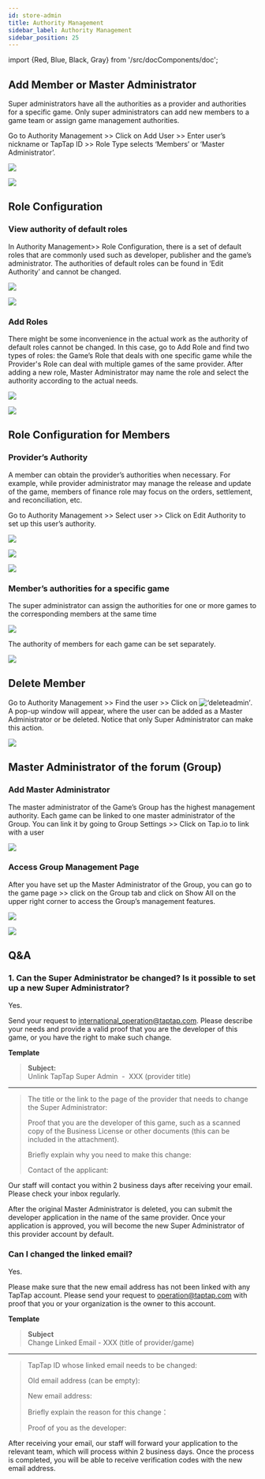 ```yaml
---
id: store-admin 
title: Authority Management 
sidebar_label: Authority Management
sidebar_position: 25 
---
```


import {Red, Blue, Black, Gray} from '/src/docComponents/doc';

## Add Member or Master Administrator  

Super administrators have all the authorities as a provider and authorities for a specific game. Only super administrators can add new members to a game team or assign game management authorities.

Go to <Blue>Authority Management</Blue> >> Click on <Blue>Add User</Blue> >> Enter user’s nickname or TapTap ID >> Role Type selects ‘Members’ or ‘Master Administrator’.

![ ](/img/Administrator-Settings-1.png)  
  
![ ](/img/Administrator-Settings-2.png)

## Role Configuration  
 
### View authority of default roles

In <Blue>Authority Management</Blue>>> <Blue> Role Configuration</Blue>, there is a set of default roles that are commonly used such as developer, publisher and the game’s administrator. The authorities of default roles can be found in ‘Edit Authority’ and cannot be changed. 

![ ](/img/Administrator-Settings-3.png)
   
![ ](/img/Administrator-Settings-4.png)  

### Add Roles

There might be some inconvenience in the actual work as the authority of default roles cannot be changed. In this case, go to <Blue>Add Role</Blue> and find two types of roles: the <Blue>Game’s Role</Blue> that deals with one specific game while the <Blue>Provider's Role</Blue> can deal with multiple games of the same provider. After adding a new role, Master Administrator may name the role and select the authority according to the actual needs.

![ ](/img/Administrator-Settings-5.png)
  
![ ](/img/Administrator-Settings-6.png)

## Role Configuration for Members  

### Provider’s Authority

A member can obtain the provider’s authorities when necessary. For example, while provider administrator may manage the release and update of the game, members of finance role may focus on the orders, settlement, and reconciliation, etc. 

Go to <Blue>Authority Management</Blue> >> Select user >> Click on <Blue>Edit Authority</Blue> to set up this user’s authority.

![ ](/img/Administrator-Settings-7.png)  
  
![ ](/img/Administrator-Settings-8.png)  
  
![ ](/img/Administrator-Settings-9.png)  

### Member’s authorities for a specific game 

The super administrator can assign the authorities for one or more games to the corresponding members at the same time

![ ](/img/Administrator-Settings-10.png)  
  
The authority of members for each game can be set separately.

![ ](/img/Administrator-Settings-11.png)  
  
## Delete Member

Go to <Blue>Authority Management</Blue> >> Find the user >> Click on ![‘deleteadmin’](https://img.tapimg.com/market/images/2e5c836549d866d6d44036d158095cbb.png). A pop-up window will appear, where the user can be added as a Master Administrator or be deleted. Notice that only Super Administrator can make this action.

![ ](/img/Administrator-Settings-12.png)   
   
## Master Administrator of the forum (Group)

### Add Master Administrator

The master administrator of the Game’s Group has the highest management authority. Each game can be linked to one master administrator of the Group. You can link it by going to <Blue>Group Settings</Blue> >> Click on Tap.io to link with a user

![ ](/img/Administrator-Settings-13.png)

### Access Group Management Page

After you have set up the Master Administrator of the Group, you can go to <Blue>the game page</Blue> >> click on the Group tab and click on <Blue>Show All</Blue> on the upper right corner to access the Group’s management features.

![ ](/img/Administrator-Settings-14.png)

![ ](/img/Administrator-Settings-15.png)

## Q&A  

### 1. Can the Super Administrator be changed?  Is it possible to set up a new Super Administrator?

Yes.

Send your request to  [international_operation@taptap.com](international_operation@taptap.com). Please describe your needs and provide a valid proof that you are the developer of this game, or you have the right to make such change.

**Template**  

> **Subject:**  
> Unlink TapTap Super Admin  -  XXX (provider title)
---
>
> The title or the link to the page of the provider that needs to change the Super Administrator:
>
> Proof that you are the developer of this game, such as a scanned copy of the Business License or other documents (this can be included in the attachment). 
>
> Briefly explain why you need to make this change:
>
> Contact of the applicant:

Our staff will contact you within 2 business days after receiving your email. Please check your inbox regularly.

After the original Master Administrator is deleted, you can submit the developer application in the name of the same provider. Once your application is approved, you will become the new Super Administrator of this provider account by default.

### Can I changed the linked email?  

Yes.

Please make sure that the new email address has not been linked with any TapTap account. Please send your request to  operation@taptap.com with proof that you or your organization is the owner to this account.
 

**Template**  

> **Subject**  
> Change Linked Email - XXX (title of provider/game)
---
>
> TapTap ID whose linked email needs to be changed:  
>
> Old email address <Gray>(can be empty)</Gray>:  
>
> New email address:  
>
> Briefly explain the reason for this change<Gray></Gray>：  
>
> Proof of you as the developer:  

After receiving your email, our staff will forward your application to the relevant team, which will process within 2 business days. Once the process is completed, you will be able to receive verification codes with the new email address.
  
